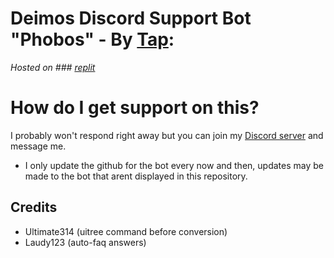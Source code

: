 # Deimos Discord Support Bot "Phobos" - By [Tap](https://www.tapwater.dev): 
*Hosted on ### [replit](https://replit.com/)*

# How do I get support on this?

I probably won't respond right away but you can join my [Discord server](https://discord.com/invite/49EZMGKx6p) and message me.
- I only update the github for the bot every now and then, updates may be made to the bot that arent displayed in this repository.

## Credits
- Ultimate314 (uitree command before conversion)
- Laudy123 (auto-faq answers)
